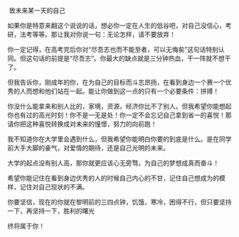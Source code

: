 ​           致未来某一天的自己

  

如果你是特意来翻这个说说的话，想必你一定在人生的低谷吧，对自己没信心，考研，法考等等。那让我对你说一句：无论怎样，请不要放弃！

 

你一定记得，在高考完后你对“尽吾志也而不能至者，可以无悔矣”这句话特别认同。但这句话的前提是“尽吾志”。你最大的缺点就是三分钟热血，干一阵就不想干了。

 

但我告诉你，刚成年的你，在为自己的目标而斗志昂扬，在看到身边一个赛一个优秀的人而想和他们站在一起。能让你做到这一点的只有一个必要条件：拼搏！

 

你没什么能拿来和别人比的，家境，资源，经济你比不了别人。但我希望你能想起你也有过的高光时刻！你不是一无是处！你一定不会忘记自己拿到省一的喜悦！那请你把这种喜悦转换成对未来的憧憬，努力的向前跑！

 

我不知道你在大学里会遇到什么，但我希望你能明白你要的到底是什么。是在同学前大手大脚的豪气，对爱情的期待，还是自己光明的未来。

 

大学的起点没有别人高，那你就更应该心无旁骛，为自己的梦想成真而奋斗！

 

希望你能记住在看到身边优秀的人的时候自己内心的不甘，记住自己想成为的模样，记住对自己现状的不满。

 

你要坚信，现在的你就在黎明前的三四点钟，饥饿，寒冷，困得不行，但只要坚持一下，再坚持一下，胜利的曙光

 

终将属于你！

 